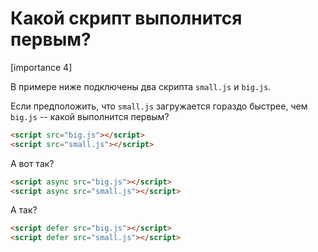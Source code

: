 # Какой скрипт выполнится первым?

[importance 4]

В примере ниже подключены два скрипта `small.js` и `big.js`.

Если предположить, что `small.js` загружается гораздо быстрее, чем `big.js` --  какой выполнится первым?

```html
<script src="big.js"></script>
<script src="small.js"></script>
```

А вот так?

```html
<script async src="big.js"></script>
<script async src="small.js"></script>
```

А так?

```html
<script defer src="big.js"></script>
<script defer src="small.js"></script>
```

